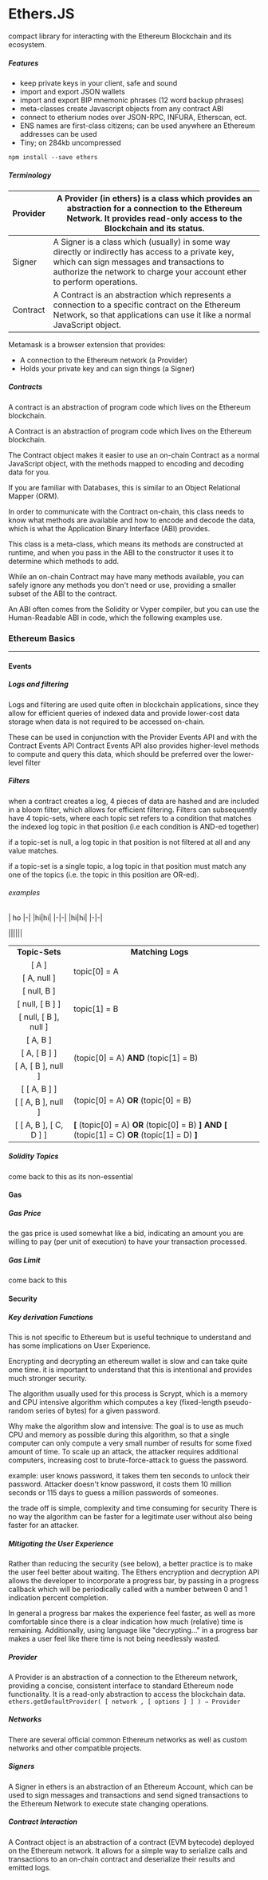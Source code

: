 # Ethers.JS

compact library for interacting with the Ethereum Blockchain and its ecosystem. 

##### Features
- keep private keys in your client, safe and sound
- import and export JSON wallets
- import and export BIP mnemonic phrases (12 word backup phrases)
- meta-classes create Javascript objects from any contract ABI
- connect to etherium nodes over  JSON-RPC, INFURA, Etherscan, ect.
- ENS names are first-class citizens; can be used anywhere an Ethereum addresses can be used
- Tiny; on 284kb uncompressed

```
npm install --save ethers
```

##### Terminology

| Provider | A Provider (in ethers) is a class which provides an abstraction for a connection to the Ethereum Network. It provides read-only access to the Blockchain and its status.|
|-|-|
| Signer | A Signer is a class which (usually) in some way directly or indirectly has access to a private key, which can sign messages and transactions to authorize the network to charge your account ether to perform operations.|
|Contract | A Contract is an abstraction which represents a connection to a specific contract on the Ethereum Network, so that applications can use it like a normal JavaScript object.|




Metamask is a browser extension that provides:
- A connection to the Ethereum network (a Provider)
- Holds your private key and can sign things (a Signer)

##### Contracts

A contract is an abstraction of program code which lives on the Ethereum blockchain.

A Contract is an abstraction of program code which lives on the Ethereum blockchain.

The Contract object makes it easier to use an on-chain Contract as a normal JavaScript object, with the methods mapped to encoding and decoding data for you.

If you are familiar with Databases, this is similar to an Object Relational Mapper (ORM).

In order to communicate with the Contract on-chain, this class needs to know what methods are available and how to encode and decode the data, which is what the Application Binary Interface (ABI) provides.

This class is a meta-class, which means its methods are constructed at runtime, and when you pass in the ABI to the constructor it uses it to determine which methods to add.

While an on-chain Contract may have many methods available, you can safely ignore any methods you don't need or use, providing a smaller subset of the ABI to the contract.

An ABI often comes from the Solidity or Vyper compiler, but you can use the Human-Readable ABI in code, which the following examples use.

### Ethereum Basics
---- 

#### Events
##### Logs and filtering
Logs and filtering are used quite often in blockchain applications, since they allow for efficient queries of indexed data and provide lower-cost data storage when data is not required to be accessed on-chain.

These can be used in conjunction with the Provider Events API and with the Contract Events API
Contract Events API also provides higher-level methods to compute and query this data, which should be preferred over the lower-level filter

##### Filters
when a contract creates a log, 4 pieces of data are hashed and are included in a bloom filter, which allows for efficient filtering. Filters can subsequently have 4 topic-sets, where each topic set refers to a condition that matches the indexed log topic in that position (i.e each condition is AND-ed together)

if a topic-set is null, a log topic in that position is not filtered at all and any value matches.

if a topic-set is a single topic, a log topic in that position must match any one of the topics (i.e. the topic in this position are OR-ed).
###### examples


| ho |-|
|hi|hi|
|-|-|
|hi|hi|
|-|-|


||||||
<table class="table full"><tbody><tr><td align="center" width="25%"><b>Topic-Sets</b></td><td align="center" colspan="3" width="75%"><b>Matching Logs</b></td><td class="fix">&nbsp;</td></tr><tr><td align="center" width="25%">[ A ]</td><td align="left" colspan="3" rowspan="2" width="75%">topic[0] = A</td><td class="fix">&nbsp;</td></tr><tr><td align="center" width="25%">[ A, null ]</td><td class="fix">&nbsp;</td></tr><tr><td align="center" width="25%">[ null, B ]</td><td align="left" colspan="3" rowspan="3" width="75%">topic[1] = B</td><td class="fix">&nbsp;</td></tr><tr><td align="center" width="25%">[ null, [ B ] ]</td><td class="fix">&nbsp;</td></tr><tr><td align="center" width="25%">[ null, [ B ], null ]</td><td class="fix">&nbsp;</td></tr><tr><td align="center" width="25%">[ A, B ]</td><td align="left" colspan="3" rowspan="3" width="75%">(topic[0] = A) <b>AND</b> (topic[1] = B)</td><td class="fix">&nbsp;</td></tr><tr><td align="center" width="25%">[ A, [ B ] ]</td><td class="fix">&nbsp;</td></tr><tr><td align="center" width="25%">[ A, [ B ], null ]</td><td class="fix">&nbsp;</td></tr><tr><td align="center" width="25%">[ [ A, B ] ]</td><td align="left" colspan="3" rowspan="2" width="75%">(topic[0] = A) <b>OR</b> (topic[0] = B)</td><td class="fix">&nbsp;</td></tr><tr><td align="center" width="25%">[ [ A, B ], null ]</td><td class="fix">&nbsp;</td></tr><tr><td align="center" width="25%">[ [ A, B ], [ C, D ] ]</td><td align="left" colspan="3" width="75%"><b>[</b> (topic[0] = A) <b>OR</b> (topic[0] = B) <b>]</b> <b>AND</b> <b>[</b> (topic[1] = C) <b>OR</b> (topic[1] = D) <b>]</b></td><td class="fix">&nbsp;</td></tr></tbody></table>


##### Solidity Topics
come back to this as its non-essential

#### Gas
##### Gas Price
the gas price is used somewhat like a bid, indicating an amount you are willing to pay (per unit of execution) to have your transaction processed.

##### Gas Limit
come back to this

#### Security
##### Key derivation Functions
This is not specific to Ethereum but is useful technique to understand and has some implications on User Experience.

Encrypting and decrypting an ethereum wallet is slow and can take quite ome time. it is important to understand that this is intentional and provides much stronger security.

The algorithm usually used for this process is Scrypt, which is a memory and CPU intensive algorithm which computes a key (fixed-length pseudo-random series of bytes) for a given password.

Why make the algorithm slow and intensive: The goal is to use as much CPU and memory as possible during this algorithm, so that a single computer can only compute a very small number of results for some fixed amount of time. To scale up an attack, the attacker requires additional computers, increasing cost to brute-force-attack to guess the password.

example: user knows password, it takes them ten seconds to unlock their password. Attacker doesn't know password, it costs them 10 million seconds or 115 days to guess a million passwords of someones.

the trade off is simple, complexity and time consuming for security 
There is no way the algorithm can be faster for a legitimate user without also being faster for an attacker.

##### Mitigating the User Experience
Rather than reducing the security (see below), a better practice is to make the user feel better about waiting. The Ethers encryption and decryption API allows the developer to incorporate a progress bar, by passing in a progress callback which will be periodically called with a number between 0 and 1 indication percent completion.

In general a progress bar makes the experience feel faster, as well as more comfortable since there is a clear indication how much (relative) time is remaining. Additionally, using language like "decrypting..." in a progress bar makes a user feel like there time is not being needlessly wasted.

##### Provider
A Provider is an abstraction of a connection to the Ethereum network, providing a concise, consistent interface to standard Ethereum node functionality. It is a read-only abstraction to access the blockchain data.
`ethers.getDefaultProvider( [ network , [ options ] ] ) ⇒ Provider`

##### Networks
There are several official common Ethereum networks as well as custom networks and other compatible projects.

##### Signers
A Signer in ethers is an abstraction of an Ethereum Account, which can be used to sign messages and transactions and send signed transactions to the Ethereum Network to execute state changing operations.

##### Contract Interaction
A Contract object is an abstraction of a contract (EVM bytecode) deployed on the Ethereum network. It allows for a simple way to serialize calls and transactions to an on-chain contract and deserialize their results and emitted logs.